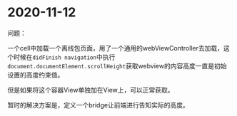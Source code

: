 # 2020-11-12

问题：  

一个cell中加载一个离线包页面，用了一个通用的webViewController去加载，这个时候在`didFinish navigation`中执行`document.documentElement.scrollHeight`获取webview的内容高度一直是初始设置的高度约束值。

但是如果将这个容器View单独加在View上，可以正常获取。

暂时的解决方案是，定义一个bridge让前端进行告知实际的高度。
